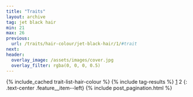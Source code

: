 ```yaml
---
title: "Traits"
layout: archive
tag: jet black hair
min: 21
max: 26
previous:
  url: /traits/hair-colour/jet-black-hair/1/#trait
next:
header:
  overlay_image: /assets/images/cover.jpg
  overlay_filter: rgba(0, 0, 0, 0.5)
---
```

{% include_cached trait-list-hair-colour %}
{% include tag-results %}
[1](/traits/hair-colour/jet-black-hair/1/#trait) 2 
{: .text-center .feature__item--left}
{% include post_pagination.html %}
